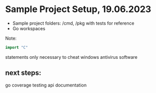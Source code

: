 # Sample Project Setup, 19.06.2023

- Sample project folders: /cmd, /pkg with tests for reference  
- Go workspaces 

Note: 

```go
import "C"  
```

statements only necessary to cheat windows antivirus software

## next steps:

go coverage testing
api documentation 